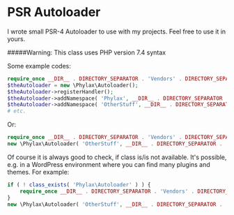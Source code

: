 # PSR Autoloader
I wrote small PSR-4 Autoloader to use with my projects. Feel free to use it in yours.

#####Warning: This class uses PHP version 7.4 syntax

Some example codes:

```php
require_once __DIR__ . DIRECTORY_SEPARATOR . 'Vendors' . DIRECTORY_SEPARATOR . 'Phylax' . DIRECTORY_SEPARATOR . 'Autoloader.php';
$theAutoloader = new \Phylax\Autoloader();
$theAutoloader->registerHandler();
$theAutoloader->addNamespace( 'Phylax', __DIR__ . DIRECTORY_SEPARATOR . 'Vendors' . DIRECTORY_SEPARATOR . 'Phylax' );
$theAutoloader->addNamespace( 'OtherStuff', __DIR__ . DIRECTORY_SEPARATOR . 'Vendors' . DIRECTORY_SEPARATOR . 'OtherStuff' );
# etc.
```

Or:
```php
require_once __DIR__ . DIRECTORY_SEPARATOR . 'Vendors' . DIRECTORY_SEPARATOR . 'Phylax' . DIRECTORY_SEPARATOR . 'Autoloader.php';
new \Phylax\Autoloader( 'OtherStuff', __DIR__ . DIRECTORY_SEPARATOR . 'Vendors' . DIRECTORY_SEPARATOR . 'OtherStuff' );
```

Of course it is always good to check, if class is/is not available. It's possible, e.g. in a WordPress environment where you can find many plugins and themes.
For example:

```php
if ( ! class_exists( 'Phylax\Autoloader' ) ) {
	require_once __DIR__ . DIRECTORY_SEPARATOR . 'Vendors' . DIRECTORY_SEPARATOR . 'Phylax' . DIRECTORY_SEPARATOR . 'Autoloader.php';
}
new \Phylax\Autoloader( 'OtherStuff', __DIR__ . DIRECTORY_SEPARATOR . 'Vendors' . DIRECTORY_SEPARATOR . 'OtherStuff' );
```
